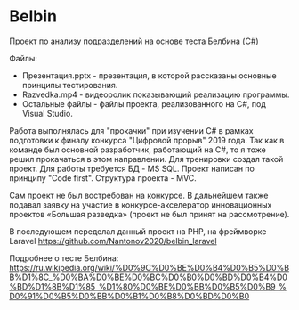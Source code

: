 # Belbin
Проект по анализу подразделений на основе теста Белбина (C#)

Файлы:
- Презентация.pptx - презентация, в которой рассказаны основные принципы тестирования.
- Razvedka.mp4 - видеоролик показывающий реализацию программы.
- Остальные файлы - файлы проекта, реализованного на C#, под Visual Studio.

Работа выполнялась для "прокачки" при изучении C# в рамках подготовки
к финалу конкурса "Цифровой прорыв" 2019 года.
Так как в команде был основной разработчик, работающий на C#, то я тоже решил прокачаться в этом направлении.
Для тренировки создал такой проект.
Для работы требуется БД - MS SQL. Проект написан по принципу "Code first".
Структура проекта - MVC.

Сам проект не был востребован на конкурсе.
В дальнейшем также подавал заявку на участие в конкурсе-акселератор инновационных проектов «Большая разведка» (проект не был принят на рассмотрение).

В последующем переделал данный проект на PHP, на фреймворке Laravel
https://github.com/Nantonov2020/belbin_laravel

Подробнее о тесте Белбина: https://ru.wikipedia.org/wiki/%D0%9C%D0%BE%D0%B4%D0%B5%D0%BB%D1%8C_%D0%BA%D0%BE%D0%BC%D0%B0%D0%BD%D0%B4%D0%BD%D1%8B%D1%85_%D1%80%D0%BE%D0%BB%D0%B5%D0%B9_%D0%91%D0%B5%D0%BB%D0%B1%D0%B8%D0%BD%D0%B0
